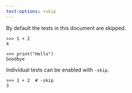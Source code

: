 ```yaml
---
test-options: +skip
---
```


By default the tests in this document are skipped.

    >>> 1 + 2
    4

    >>> print("Hello")
    Goodbye

Individual tests can be enabled with `-skip`.

    >>> 1 + 2  # -skip
    3

